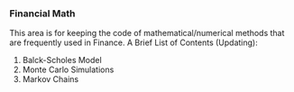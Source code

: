 ### Financial Math
This area is for keeping the code of mathematical/numerical methods that are frequently used in Finance.
A Brief List of Contents (Updating):
1. Balck-Scholes Model
2. Monte Carlo Simulations
3. Markov Chains
